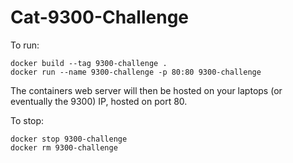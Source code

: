 # Cat-9300-Challenge

To run:

```
docker build --tag 9300-challenge .
docker run --name 9300-challenge -p 80:80 9300-challenge
```

The containers web server will then be hosted on your laptops (or eventually the 9300) IP, hosted on port 80.

To stop: 

```
docker stop 9300-challenge
docker rm 9300-challenge
```